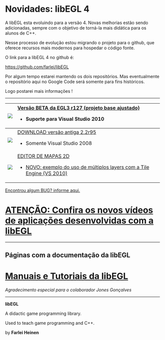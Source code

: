 # Novidades: libEGL 4 #

A libEGL esta evoluindo para a versão 4. Novas melhorias estão sendo adicionadas, sempre com o objetivo de torná-la mais didática para os alunos de C++.

Nesse processo de evolução estou migrando o projeto para o github, que oferece recursos mais modernos para hospedar o código fonte.

O link para a libEGL 4 no github é:

https://github.com/farlei/libEGL

Por algum tempo estarei mantendo os dois repositórios. Mas eventualmente o repositório aqui no Google Code será somente para fins históricos.

Logo postarei mais informações !


---


| [![](http://libegl.googlecode.com/files/down.jpg)](http://libegl.googlecode.com/files/egl3_r127_v2.7z) | [Versão BETA da EGL3 r127 (projeto base ajustado)](http://libegl.googlecode.com/files/egl3_r127_v2.7z) <ul><li>Suporte para Visual Studio 2010</li></ul> |
|:-------------------------------------------------------------------------------------------------------|:---------------------------------------------------------------------------------------------------------------------------------------------------------|
| [![](http://libegl.googlecode.com/files/down.jpg)](http://libegl.googlecode.com/files/egl2_2_r95.7z)   | [DOWNLOAD versão antiga 2.2r95](http://libegl.googlecode.com/files/egl2_2_r95.7z)<ul><li> Somente Visual Studio 2008</li></ul>                           |
| [![](http://libegl.googlecode.com/files/down.jpg)](http://libegl.googlecode.com/files/EditorMapa2D.zip) | [EDITOR DE MAPAS 2D](http://libegl.googlecode.com/files/EditorMapa2D.zip) <ul><li> <a href='http://libegl.googlecode.com/files/tiles_2010.7z'>NOVO: exemplo do uso de múltiplos layers com a Tile Engine (VS 2010)</a></li></ul> |

[Encontrou algum BUG? informe aqui.](http://code.google.com/p/libegl/wiki/Bugs)

# [ATENÇÃO: Confira os novos vídeos de aplicações desenvolvidas com a libEGL](http://code.google.com/p/libegl/wiki/Videos) #



---


## Páginas com a documentação da libEGL ##
# [Manuais e Tutoriais da libEGL](http://code.google.com/p/libegl/wiki/Principal?tm=6) #
_Agradecimento especial para o colaborador Jones Gonçalves_


---


**libEGL**

A didactic game programming library.

Used to teach game programming and C++.

by **Farlei Heinen**